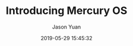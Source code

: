 ---
title: "Introducing Mercury OS"
layout: post
date: 2019-05-29 15:45:32

image: 
headerImage: false
tag:
- design system
- ux
- ui
- OS
star: true
category: good-stories
author: Jason Yuan
description: "A speculative vision of the operating system, driven by humane design principles.
"
exrternalLink: true
external_url: https://uxdesign.cc/introducing-mercury-os-f4de45a04289
---